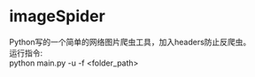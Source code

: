 # imageSpider
Python写的一个简单的网络图片爬虫工具，加入headers防止反爬虫。<br>
运行指令:<br>
python main.py -u <url> -f <folder_path> <br>
